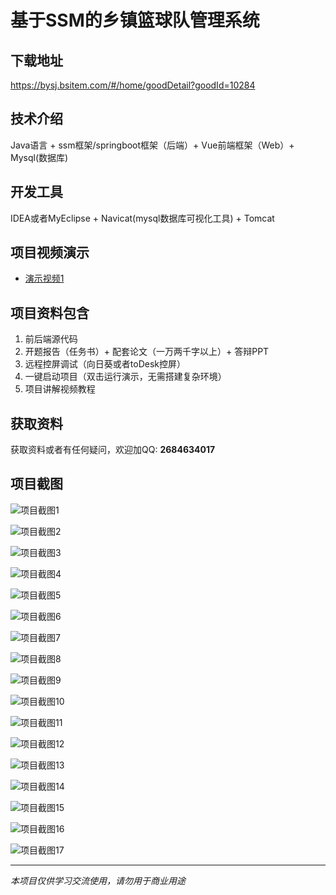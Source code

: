 # 基于SSM的乡镇篮球队管理系统

## 下载地址
https://bysj.bsitem.com/#/home/goodDetail?goodId=10284

## 技术介绍
Java语言 + ssm框架/springboot框架（后端）+ Vue前端框架（Web）+ Mysql(数据库)

## 开发工具
IDEA或者MyEclipse + Navicat(mysql数据库可视化工具) + Tomcat

## 项目视频演示
- [演示视频1](https://graduation-images.oss-cn-beijing.aliyuncs.com/videos/828%E5%A5%97ssm%E5%BD%95%E5%83%8F/10284_ssm127%E5%9F%BA%E4%BA%8ESSM%E7%9A%84%E4%B9%A1%E9%95%87%E7%AF%AE%E7%90%83%E9%98%9F%E7%AE%A1%E7%90%86%E7%B3%BB%E7%BB%9F%E5%BD%95%E5%83%8F.mp4)

## 项目资料包含
1. 前后端源代码
2. 开题报告（任务书）+ 配套论文（一万两千字以上）+ 答辩PPT
3. 远程控屏调试（向日葵或者toDesk控屏）
4. 一键启动项目（双击运行演示，无需搭建复杂环境）
5. 项目讲解视频教程

## 获取资料
获取资料或者有任何疑问，欢迎加QQ: **2684634017**

## 项目截图
![项目截图1](https://graduation-images.oss-cn-beijing.aliyuncs.com/图片/10284/毕设论坛项目主图.jpg)

![项目截图2](https://graduation-images.oss-cn-beijing.aliyuncs.com/图片/10284/1.png)

![项目截图3](https://graduation-images.oss-cn-beijing.aliyuncs.com/图片/10284/2.png)

![项目截图4](https://graduation-images.oss-cn-beijing.aliyuncs.com/图片/10284/3.png)

![项目截图5](https://graduation-images.oss-cn-beijing.aliyuncs.com/图片/10284/4.png)

![项目截图6](https://graduation-images.oss-cn-beijing.aliyuncs.com/图片/10284/5.png)

![项目截图7](https://graduation-images.oss-cn-beijing.aliyuncs.com/图片/10284/6.png)

![项目截图8](https://graduation-images.oss-cn-beijing.aliyuncs.com/图片/10284/7.png)

![项目截图9](https://graduation-images.oss-cn-beijing.aliyuncs.com/图片/10284/8.png)

![项目截图10](https://graduation-images.oss-cn-beijing.aliyuncs.com/图片/10284/9.png)

![项目截图11](https://graduation-images.oss-cn-beijing.aliyuncs.com/图片/10284/10.png)

![项目截图12](https://graduation-images.oss-cn-beijing.aliyuncs.com/图片/10284/11.png)

![项目截图13](https://graduation-images.oss-cn-beijing.aliyuncs.com/图片/10284/12.png)

![项目截图14](https://graduation-images.oss-cn-beijing.aliyuncs.com/图片/10284/13.png)

![项目截图15](https://graduation-images.oss-cn-beijing.aliyuncs.com/图片/10284/14.png)

![项目截图16](https://graduation-images.oss-cn-beijing.aliyuncs.com/图片/10284/15.png)

![项目截图17](https://graduation-images.oss-cn-beijing.aliyuncs.com/图片/10284/16.png)

---
*本项目仅供学习交流使用，请勿用于商业用途*

